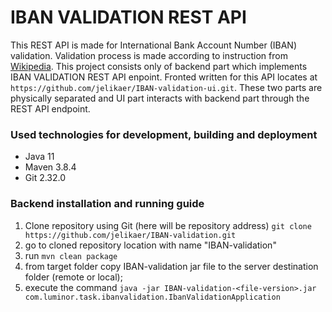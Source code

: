 # IBAN VALIDATION REST API

This REST API is made for International Bank Account Number (IBAN) validation. Validation process is made 
according to instruction from [Wikipedia](https://en.wikipedia.org/wiki/International_Bank_Account_Number#Algorithms).
This project consists only of backend part which implements IBAN VALIDATION REST API enpoint. Fronted written for this API locates at `https://github.com/jelikaer/IBAN-validation-ui.git`. These two parts are physically separated and UI part interacts with backend part through the REST API endpoint.

### Used technologies for development, building and deployment
* Java 11
* Maven 3.8.4
* Git 2.32.0

### Backend installation and running guide
1. Clone repository using Git (here will be repository address)
   `git clone https://github.com/jelikaer/IBAN-validation.git`
2. go to cloned repository location with name "IBAN-validation"
3. run `mvn clean package`
4. from target folder copy IBAN-validation jar file to the server 
destination folder (remote or local);
5. execute the command 
`java -jar IBAN-validation-<file-version>.jar com.luminor.task.ibanvalidation.IbanValidationApplication`
